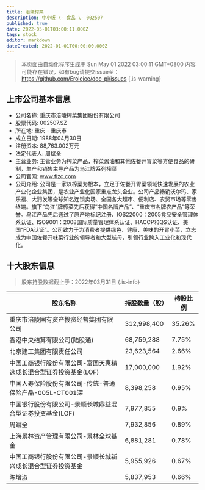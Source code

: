 ```yaml
---
title: 涪陵榨菜
description: 中小板 \- 食品 \- 002507
published: true
date: 2022-05-01T03:00:11.000Z
tags: stock
editor: markdown
dateCreated: 2022-01-01T00:00:00.000Z
---
```


> 本页面由自动化程序生成于 Sun May 01 2022 03:00:11 GMT+0800
> 内容可能存在错误，如有bug请提交issue至：https://github.com/Eroleice/doc-pi/issues
{.is-warning}

## 上市公司基本信息
- 公司名称: 重庆市涪陵榨菜集团股份有限公司
- 股票代码: 002507.SZ
- 所在地: 重庆 - 重庆市
- 成立日期: 1988年04月30日
- 注册资本: 88,763.002万元
- 法定代表人: 周斌全
- 主营业务: 主营业务为榨菜产品，榨菜酱油和其他佐餐开胃菜等方便食品的研制，生产和销售主导产品为乌江牌系列榨菜
- 公司官网: www.flzc.com
- 公司介绍: 公司是一家以榨菜为根本，立足于佐餐开胃菜领域快速发展的农业产业化企业集团，是农业产业化国家重点龙头企业。公司产品畅销沃尔玛、家乐福、大润发等全球知名连锁卖场、全国各大超市、便利店、农贸市场等零售终端。旗下“乌江”牌榨菜先后获得“中国名牌产品”、“重庆市名牌农产品”等荣誉。乌江产品先后通过了原产地标记注册、IOS22000：2005食品安全管理体系认证、ISO9001：2008国际质量管理体系认证、HACCP和QS认证、美国“FDA认证”。公司致力于为消费者提供绿色、健康、美味的开胃小菜，立志成为中国佐餐开味菜行业的领导者和大型航母，引领行业跨入工业化和现代化。


## 十大股东信息
> 股东持股数据截止于：2022年03月31日
{.is-info}

| 股东名称 | 持股数量（股） | 持股比例 |
| --- | --- | --- |
| 重庆市涪陵国有资产投资经营集团有限公司 | 312,998,400 | 35.26% |
| 香港中央结算有限公司(陆股通) | 68,759,288 | 7.75% |
| 北京建工集团有限责任公司 | 23,623,564 | 2.66% |
| 中国工商银行股份有限公司-富国天惠精选成长混合型证券投资基金(LOF) | 17,000,000 | 1.92% |
| 中国人寿保险股份有限公司-传统-普通保险产品-005L-CT001深 | 8,398,258 | 0.95% |
| 中国银行股份有限公司-景顺长城鼎益混合型证券投资基金(LOF) | 7,977,855 | 0.9% |
| 周斌全 | 7,932,856 | 0.89% |
| 上海景林资产管理有限公司-景林全球基金 | 6,881,281 | 0.78% |
| 中国工商银行股份有限公司-景顺长城新兴成长混合型证券投资基金 | 5,955,926 | 0.67% |
| 陈增淑 | 5,837,953 | 0.66% |




